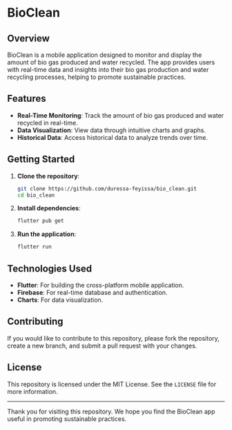 # BioClean

## Overview

BioClean is a mobile application designed to monitor and display the amount of bio gas produced and water recycled. The app provides users with real-time data and insights into their bio gas production and water recycling processes, helping to promote sustainable practices.

## Features

- **Real-Time Monitoring**: Track the amount of bio gas produced and water recycled in real-time.
- **Data Visualization**: View data through intuitive charts and graphs.
- **Historical Data**: Access historical data to analyze trends over time.

## Getting Started

1. **Clone the repository**:
    ```sh
    git clone https://github.com/duressa-feyissa/bio_clean.git
    cd bio_clean
    ```

2. **Install dependencies**:
    ```sh
    flutter pub get
    ```

3. **Run the application**:
    ```sh
    flutter run
    ```

## Technologies Used

- **Flutter**: For building the cross-platform mobile application.
- **Firebase**: For real-time database and authentication.
- **Charts**: For data visualization.

## Contributing

If you would like to contribute to this repository, please fork the repository, create a new branch, and submit a pull request with your changes.

## License

This repository is licensed under the MIT License. See the `LICENSE` file for more information.

---

Thank you for visiting this repository. We hope you find the BioClean app useful in promoting sustainable practices.

